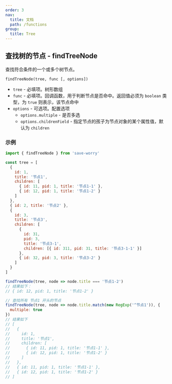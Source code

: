```yaml
---
order: 3
nav:
  title: 文档
  path: /functions
group:
  title: Tree
---
```


## 查找树的节点 - findTreeNode

查找符合条件的一个或多个树节点。

`findTreeNode(tree, func [, options])`

- `tree` - 必填项。树形数组
- `func` - 必填项。回调函数，用于判断节点是否命中。返回值必须为 `boolean` 类型，为 `true` 则表示，该节点命中
- `options` - 可选项。配置选项
  - `options.multiple` - 是否多选
  - `options.childrenField` - 指定节点的孩子为节点对象的某个属性值，默认为 `children`

### 示例

```js
import { findTreeNode } from 'save-worry'

const tree = [
  {
    id: 1,
    title: '节点1',
    children: [
      { id: 11, pid: 1, title: '节点1-1' },
      { id: 12, pid: 1, title: '节点1-2' }
    ]
  },
  { id: 2, title: '节点2' },
  {
    id: 3,
    title: '节点3',
    children: [
      {
        id: 31,
        pid: 3,
        title: '节点3-1',
        children: [{ id: 311, pid: 31, title: '节点3-1-1' }]
      },
      { id: 32, pid: 3, title: '节点3-2' }
    ]
  }
]

findTreeNode(tree, node => node.title === '节点1-2')
// 结果如下：
// { id: 12, pid: 1, title: '节点1-2' }

// 查找所有 节点1 开头的节点
findTreeNode(tree, node => node.title.match(new RegExp('^节点1')), {
  multiple: true
})
// 结果如下
// [
//   {
//     id: 1,
//     title: '节点1',
//     children: [
//       { id: 11, pid: 1, title: '节点1-1' },
//       { id: 12, pid: 1, title: '节点1-2' }
//     ]
//   },
//   { id: 11, pid: 1, title: '节点1-1' },
//   { id: 12, pid: 1, title: '节点1-2' }
// ]
```
